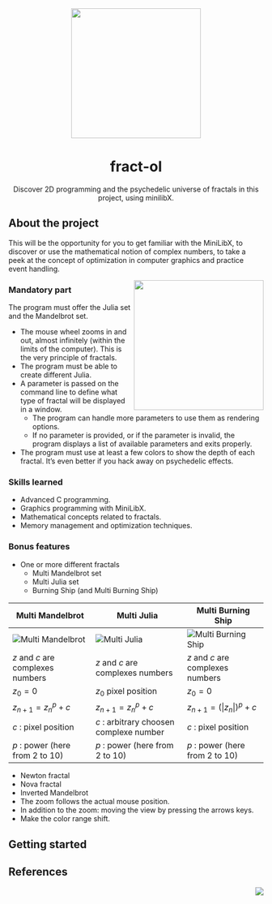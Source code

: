 <div align="center">
  <img width="256" src="https://github.com/user-attachments/assets/9b8d5926-668d-4696-8d00-91dad4b73a67">
  <h1>fract-ol</h1>
  <p>Discover 2D programming and the psychedelic universe of fractals in this project, using minilibX.</p>
</div>

## About the project
This will be the opportunity for you to get familiar with the MiniLibX, to discover or use the mathematical notion of complex numbers, to take a peek at the concept of optimization in computer graphics and practice event handling.

<img align="right" width="256" src="https://github.com/user-attachments/assets/8cff14a0-98cf-45c9-b798-5cb7c0cdaba6">


### Mandatory part
The program must offer the Julia set and the Mandelbrot set.
- The mouse wheel zooms in and out, almost infinitely (within the limits of the
computer). This is the very principle of fractals.
- The program must be able to create different Julia.
- A parameter is passed on the command line to define what type of fractal will be
displayed in a window.
  - The program can handle more parameters to use them as rendering options.
  - If no parameter is provided, or if the parameter is invalid, the program displays
a list of available parameters and exits properly.
- The program must use at least a few colors to show the depth of each fractal. It’s even
better if you hack away on psychedelic effects.


### Skills learned
- Advanced C programming.
- Graphics programming with MiniLibX.
- Mathematical concepts related to fractals.
- Memory management and optimization techniques.

### Bonus features
- One or more different fractals
  - Multi Mandelbrot set
  - Multi Julia set
  - Burning Ship (and Multi Burning Ship)

| Multi Mandelbrot                                                                                     | Multi Julia                                                                                     | Multi Burning Ship                                                                                     |
|------------------------------------------------------------------------------------------------------|-------------------------------------------------------------------------------------------------|--------------------------------------------------------------------------------------------------------|
| ![Multi Mandelbrot](https://github.com/user-attachments/assets/f91d527d-e99a-44af-ab39-c072ad4d107c) | ![Multi Julia](https://github.com/user-attachments/assets/e340f792-e6dd-4e20-986b-213319858dd1) | ![Multi Burning Ship](https://github.com/user-attachments/assets/7a2e0611-f1c3-45f1-8f5d-e96ede7197fc) |
| $z$ and $c$ are complexes numbers                                                                    | $z$ and $c$ are complexes numbers                                                               | $z$ and $c$ are complexes numbers                                                                      |
| $z_{0} = 0$                                                                                          | $z_{0}$ pixel position                                                                          | $z_{0} = 0$                                                                                            |
| $z_{n + 1} = z_{n}^p + c$                                                                            | $z_{n + 1} = z_{n}^p + c$                                                                       | $z_{n + 1} =  (\lvert z_{n}\lvert)^p + c$                                                              |
| $c$ : pixel position                                                                                 | $c$ : arbitrary choosen complexe number                                                         | $c$ : pixel position                                                                                   |
| $p$ : power (here from 2 to 10)                                                                      | $p$ : power (here from 2 to 10)                                                                 | $p$ : power (here from 2 to 10)                                                                        |
  - Newton fractal
  - Nova fractal
  - Inverted Mandelbrot
- The zoom follows the actual mouse position. 
- In addition to the zoom: moving the view by pressing the arrows keys. 
- Make the color range shift.





[//]: # (![Multi Mandelbrot]&#40;https://github.com/user-attachments/assets/f91d527d-e99a-44af-ab39-c072ad4d107c&#41;)
[//]: # (![Multi Julia]&#40;https://github.com/user-attachments/assets/e340f792-e6dd-4e20-986b-213319858dd1&#41;)
[//]: # (![Multi Burning Ship]&#40;https://github.com/user-attachments/assets/7a2e0611-f1c3-45f1-8f5d-e96ede7197fc&#41;)
[//]: # (  <img width="256" src="https://github.com/user-attachments/assets/f91d527d-e99a-44af-ab39-c072ad4d107c">)
[//]: # (  <img width="256" src="https://github.com/user-attachments/assets/e340f792-e6dd-4e20-986b-213319858dd1">)
[//]: # (  <img width="256" src="https://github.com/user-attachments/assets/7a2e0611-f1c3-45f1-8f5d-e96ede7197fc">)


## Getting started

## References

<img align="right" src="https://github.com/user-attachments/assets/eb0ca7c4-df52-4e50-999f-08a8b90dff1c">
